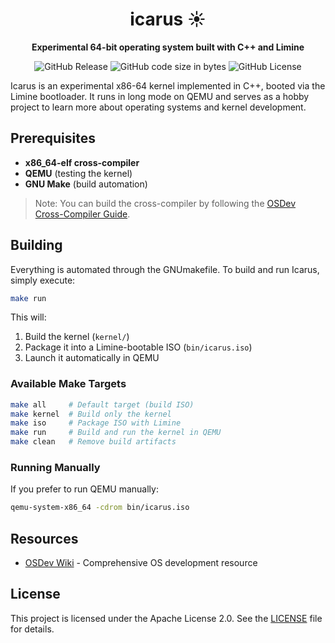 <div align="center">

# icarus ☀️

**Experimental 64-bit operating system built with C++ and Limine**

![GitHub Release](https://img.shields.io/github/v/release/DylanBT928/icarus)
![GitHub code size in bytes](https://img.shields.io/github/languages/code-size/DylanBT928/icarus)
![GitHub License](https://img.shields.io/github/license/DylanBT928/icarus)

</div>

Icarus is an experimental x86-64 kernel implemented in C++, booted via the Limine bootloader. It runs in long mode on QEMU and serves as a hobby project to learn more about operating systems and kernel development.

## Prerequisites

- **x86_64-elf cross-compiler**
- **QEMU** (testing the kernel)
- **GNU Make** (build automation)

> Note: You can build the cross-compiler by following the [OSDev Cross-Compiler Guide](https://wiki.osdev.org/GCC_Cross-Compiler).

## Building

Everything is automated through the GNUmakefile.
To build and run Icarus, simply execute:

```bash
make run
```

This will:

1. Build the kernel (`kernel/`)
2. Package it into a Limine-bootable ISO (`bin/icarus.iso`)
3. Launch it automatically in QEMU

### Available Make Targets

```bash
make all     # Default target (build ISO)
make kernel  # Build only the kernel
make iso     # Package ISO with Limine
make run     # Build and run the kernel in QEMU
make clean   # Remove build artifacts
```

### Running Manually

If you prefer to run QEMU manually:

```bash
qemu-system-x86_64 -cdrom bin/icarus.iso
```

## Resources

- [OSDev Wiki](https://wiki.osdev.org/) - Comprehensive OS development resource

## License

This project is licensed under the Apache License 2.0. See the [LICENSE](./LICENSE) file for details.
